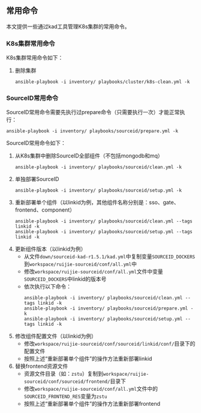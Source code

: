 ## 常用命令

本文提供一些通过kad工具管理K8s集群的常用命令。

### K8s集群常用命令

K8s集群常用命令如下：

1. 删除集群
    ```
    ansible-playbook -i inventory/ playbooks/cluster/k8s-clean.yml -k
    ```

### SourceID常用命令

SourceID常用命令需要先执行过prepare命令（只需要执行一次）才能正常执行：
```
ansible-playbook -i inventory/ playbooks/sourceid/prepare.yml -k
```

SourceID常用命令如下：

1. 从K8s集群中删除SourceID全部组件（不包括mongodb和mq）
    ```
    ansible-playbook -i inventory/ playbooks/sourceid/clean.yml -k
    ```
1. 单独部署SourceID
    ```
    ansible-playbook -i inventory/ playbooks/sourceid/setup.yml -k
    ```
1. 重新部署单个组件（以linkid为例，其他组件名称分别是：sso、gate、frontend、component）
    ```
    ansible-playbook -i inventory/ playbooks/sourceid/clean.yml --tags linkid -k
    ansible-playbook -i inventory/ playbooks/sourceid/setup.yml --tags linkid -k
    ```
1. 更新组件版本（以linkid为例）
    - 从文件`down/sourceid-kad-r1.5.1/kad.yml`中复制变量`SOURCEID_DOCKERS`到`workspace/ruijie-sourceid/conf/all.yml`中
    - 修改`workspace/ruijie-sourceid/conf/all.yml`文件中变量`SOURCEID_DOCKERS`中linkid的版本号
    - 依次执行以下命令：
        ```
        ansible-playbook -i inventory/ playbooks/sourceid/clean.yml --tags linkid -k
        ansible-playbook -i inventory/ playbooks/sourceid/prepare.yml -k
        ansible-playbook -i inventory/ playbooks/sourceid/setup.yml --tags linkid -k
        ```
1. 修改组件配置文件（以linkid为例）
    - 修改`workspace/ruijie-sourceid/conf/sourceid/linkid/conf/`目录下的配置文件
    - 按照上述“重新部署单个组件”的操作方法重新部署linkid
1. 替换frontend资源文件
    - 资源文件目录（如：`zstu`）复制到`workspace/ruijie-sourceid/conf/sourceid/frontend/`目录下
    - 修改`workspace/ruijie-sourceid/conf/all.yml`文件中的`SOURCEID_FRONTEND_RES`变量为`zstu`
    - 按照上述“重新部署单个组件”的操作方法重新部署frontend
